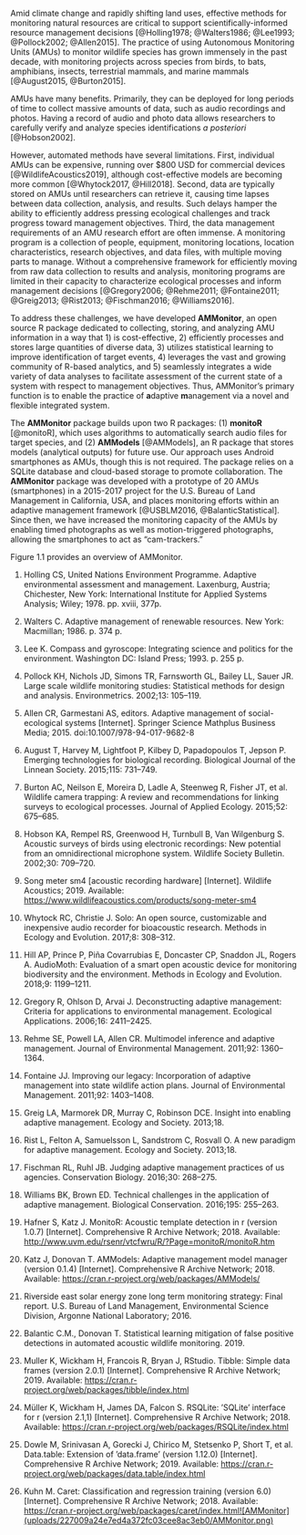 Amid climate change and rapidly shifting land uses, effective methods for monitoring natural resources are critical to support scientifically-informed resource management decisions [@Holling1978; @Walters1986; @Lee1993; @Pollock2002; @Allen2015]. The practice of using Autonomous Monitoring Units (AMUs) to monitor wildlife species has grown immensely in the past decade, with monitoring projects across species from birds, to bats, amphibians, insects, terrestrial mammals, and marine mammals [@August2015, @Burton2015]. 

AMUs have many benefits. Primarily, they can be deployed for long periods of time to collect massive amounts of data, such as audio recordings and photos. Having a record of audio and photo data allows researchers to carefully verify and analyze species identifications *a posteriori* [@Hobson2002]. 

However, automated methods have several limitations. First, individual AMUs can be expensive, running over $800 USD for commercial devices [@WildlifeAcoustics2019], although cost-effective models are becoming more common [@Whytock2017, @Hill2018]. Second, data are typically stored on AMUs until researchers can retrieve it, causing time lapses between data collection, analysis, and results. Such delays hamper the ability to efficiently address pressing ecological challenges and track progress toward management objectives. Third, the data management requirements of an AMU research effort are often immense. A monitoring program is a collection of people, equipment, monitoring locations, location characteristics, research objectives, and data files, with multiple moving parts to manage. Without a comprehensive framework for efficiently moving from raw data collection to results and analysis, monitoring programs are limited in their capacity to characterize ecological processes and inform management decisions [@Gregory2006; @Rehme2011; @Fontaine2011; @Greig2013; @Rist2013; @Fischman2016; @Williams2016]. 

To address these challenges, we have developed **AMMonitor**, an open source R package dedicated to collecting, storing, and analyzing AMU information in a way that 1) is cost-effective, 2) efficiently processes and stores large quantities of diverse data, 3) utilizes statistical learning to improve identification of target events, 4) leverages the vast and growing community of R-based analytics, and 5) seamlessly integrates a wide variety of data analyses to facilitate assessment of the current state of a system with respect to management objectives. Thus, AMMonitor’s primary function is to enable the practice of **a**daptive **m**anagement via a novel and flexible integrated system. 

The **AMMonitor** package builds upon two R packages: (1) **monitoR** [@monitoR], which uses algorithms to automatically search audio files for target species, and (2) **AMModels** [@AMModels], an R package that stores models (analytical outputs) for future use. Our approach uses Android smartphones as AMUs, though this is not required. The package relies on a SQLite database and cloud-based storage to promote collaboration. The **AMMonitor** package was developed with a prototype of 20 AMUs (smartphones) in a 2015-2017 project for the U.S. Bureau of Land Management in California, USA, and places monitoring efforts within an adaptive management framework [@USBLM2016, @BalanticStatistical]. Since then, we have increased the monitoring capacity of the AMUs by enabling timed photographs as well as motion-triggered photographs, allowing the smartphones to act as “cam-trackers.”

Figure 1.1 provides an overview of AMMonitor. 







1. Holling CS, United Nations Environment Programme. Adaptive environmental assessment and management. Laxenburg, Austria; Chichester, New York: International Institute for Applied Systems Analysis; Wiley; 1978. pp. xviii, 377p.

2. Walters C. Adaptive management of renewable resources. New York: Macmillan; 1986. p. 374 p.

3. Lee K. Compass and gyroscope: Integrating science and politics for the environment. Washington DC: Island Press; 1993. p. 255 p.

4. Pollock KH, Nichols JD, Simons TR, Farnsworth GL, Bailey LL, Sauer JR. Large scale wildlife monitoring studies: Statistical methods for design and analysis. Environmetrics. 2002;13: 105–119.

5. Allen CR, Garmestani AS, editors. Adaptive management of social-ecological systems [Internet]. Springer Science Mathplus Business Media; 2015. doi:10.1007/978-94-017-9682-8

6. August T, Harvey M, Lightfoot P, Kilbey D, Papadopoulos T, Jepson P. Emerging technologies for biological recording. Biological Journal of the Linnean Society. 2015;115: 731–749.

7. Burton AC, Neilson E, Moreira D, Ladle A, Steenweg R, Fisher JT, et al. Wildlife camera trapping: A review and recommendations for linking surveys to ecological processes. Journal of Applied Ecology. 2015;52: 675–685.

8. Hobson KA, Rempel RS, Greenwood H, Turnbull B, Van Wilgenburg S. Acoustic surveys of birds using electronic recordings: New potential from an omnidirectional microphone system. Wildlife Society Bulletin. 2002;30: 709–720.

9. Song meter sm4 [acoustic recording hardware] [Internet]. Wildlife Acoustics; 2019. Available: https://www.wildlifeacoustics.com/products/song-meter-sm4

10. Whytock RC, Christie J. Solo: An open source, customizable and inexpensive audio recorder for bioacoustic research. Methods in Ecology and Evolution. 2017;8: 308–312.

11. Hill AP, Prince P, Piña Covarrubias E, Doncaster CP, Snaddon JL, Rogers A. AudioMoth: Evaluation of a smart open acoustic device for monitoring biodiversity and the environment. Methods in Ecology and Evolution. 2018;9: 1199–1211.

12. Gregory R, Ohlson D, Arvai J. Deconstructing adaptive management: Criteria for applications to environmental management. Ecological Applications. 2006;16: 2411–2425.

13. Rehme SE, Powell LA, Allen CR. Multimodel inference and adaptive management. Journal of Environmental Management. 2011;92: 1360–1364.

14. Fontaine JJ. Improving our legacy: Incorporation of adaptive management into state wildlife action plans. Journal of Environmental Management. 2011;92: 1403–1408.

15. Greig LA, Marmorek DR, Murray C, Robinson DCE. Insight into enabling adaptive management. Ecology and Society. 2013;18.

16. Rist L, Felton A, Samuelsson L, Sandstrom C, Rosvall O. A new paradigm for adaptive management. Ecology and Society. 2013;18.

17. Fischman RL, Ruhl JB. Judging adaptive management practices of us agencies. Conservation Biology. 2016;30: 268–275.

18. Williams BK, Brown ED. Technical challenges in the application of adaptive management. Biological Conservation. 2016;195: 255–263.

19. Hafner S, Katz J. MonitoR: Acoustic template detection in r (version 1.0.7) [Internet]. Comprehensive R Archive Network; 2018. Available: http://www.uvm.edu/rsenr/vtcfwru/R/?Page=monitoR/monitoR.htm

20. Katz J, Donovan T. AMModels: Adaptive management model manager (version 0.1.4) [Internet]. Comprehensive R Archive Network; 2018. Available: https://cran.r-project.org/web/packages/AMModels/

21. Riverside east solar energy zone long term monitoring strategy: Final report. U.S. Bureau of Land Management, Environmental Science Division, Argonne National Laboratory; 2016.

22. Balantic C.M., Donovan T. Statistical learning mitigation of false positive detections in automated acoustic wildlife monitoring. 2019.

23. Muller K, Wickham H, Francois R, Bryan J, RStudio. Tibble: Simple data frames (version 2.0.1) [Internet]. Comprehensive R Archive Network; 2019. Available: https://cran.r-project.org/web/packages/tibble/index.html

24. Müller K, Wickham H, James DA, Falcon S. RSQLite: ’SQLite’ interface for r (version 2.1,1) [Internet]. Comprehensive R Archive Network; 2018. Available: https://cran.r-project.org/web/packages/RSQLite/index.html

25. Dowle M, Srinivasan A, Gorecki J, Chirico M, Stetsenko P, Short T, et al. Data.table: Extension of ’data.frame’ (version 1.12.0) [Internet]. Comprehensive R Archive Network; 2019. Available: https://cran.r-project.org/web/packages/data.table/index.html

26. Kuhn M. Caret: Classification and regression training (version 6.0) [Internet]. Comprehensive R Archive Network; 2018. Available: https://cran.r-project.org/web/packages/caret/index.html![AMMonitor](uploads/227009a24e7ed4a372fc03cee8ac3eb0/AMMonitor.png)